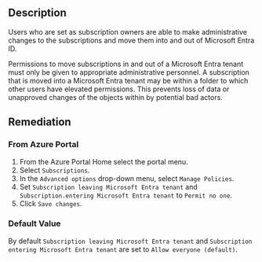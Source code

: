 ## Description

Users who are set as subscription owners are able to make administrative changes to the subscriptions and move them into and out of Microsoft Entra ID.

Permissions to move subscriptions in and out of a Microsoft Entra tenant must only be given to appropriate administrative personnel. A subscription that is moved into a Microsoft Entra tenant may be within a folder to which other users have elevated permissions. This prevents loss of data or unapproved changes of the objects within by potential bad actors.

## Remediation

### From Azure Portal

1. From the Azure Portal Home select the portal menu.
2. Select `Subscriptions`.
3. In the `Advanced options` drop-down menu, select `Manage Policies`.
4. Set `Subscription leaving Microsoft Entra tenant` and `Subscription.entering Microsoft Entra tenant` to `Permit no one`.
5. Click `Save changes`.

### Default Value

By default `Subscription leaving Microsoft Entra tenant` and `Subscription entering Microsoft Entra tenant` are set to `Allow everyone (default)`.
